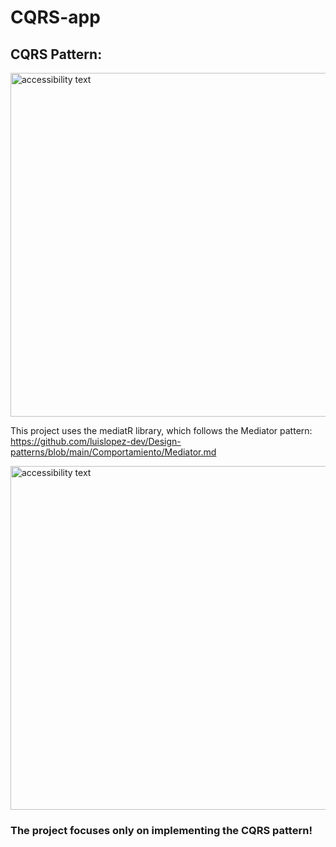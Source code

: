 # CQRS-app

## CQRS Pattern:
<img src="https://github.com/luislopez-dev/CQRS-app/assets/48783255/e237269f-7722-469e-a1a4-c92a832b0019" width="550" alt="accessibility text">

This project uses the mediatR library, which follows the Mediator pattern: https://github.com/luislopez-dev/Design-patterns/blob/main/Comportamiento/Mediator.md

<img src="https://github.com/luislopez-dev/CQRS-app/assets/48783255/5b8625dd-7e4f-426b-94c5-8292797e55ca" width="550" alt="accessibility text">

### The project focuses only on implementing the CQRS pattern!
